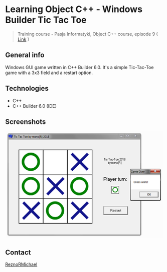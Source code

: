# Learning Object C++ - Windows Builder Tic Tac Toe
> Training course - Pasja Informatyki, Object C++ course, episode 9 ( [Link](https://www.youtube.com/watch?v=vd0zDG4vwOw) )

## General info
Windows GUI game written in C++ Builder 6.0. It's a simple Tic-Tac-Toe game with a 3x3 field and a restart option.

## Technologies
* C++
* C++ Builder 6.0 (IDE)

## Screenshots
![Example screenshot](screen1.png)

## Contact
[ReznoRMichael](https://github.com/ReznoRMichael)